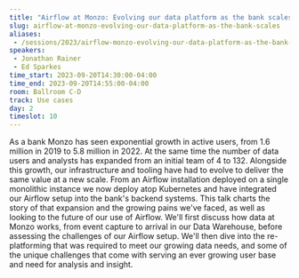 ```yaml
---
title: "Airflow at Monzo: Evolving our data platform as the bank scales"
slug: airflow-at-monzo-evolving-our-data-platform-as-the-bank-scales
aliases:
 - /sessions/2023/airflow-monzo-evolving-our-data-platform-as-the-bank-scales
speakers:
 - Jonathan Rainer
 - Ed Sparkes
time_start: 2023-09-20T14:30:00-04:00
time_end: 2023-09-20T14:55:00-04:00
room: Ballroom C-D
track: Use cases
day: 2
timeslot: 10
---
```


As a bank Monzo has seen exponential growth in active users, from 1.6 million in 2019 to 5.8 million in 2022. At the same time the number of data users and analysts has expanded from an initial team of 4 to 132. Alongside this growth, our infrastructure and tooling have had to evolve to deliver the same value at a new scale. From an Airflow installation deployed on a single monolithic instance we now deploy atop Kubernetes and have integrated our Airflow setup into the bank's backend systems. This talk charts the story of that expansion and the growing pains we've faced, as well as looking to the future of our use of Airflow. We'll first discuss how data at Monzo works, from event capture to arrival in our Data Warehouse, before assessing the challenges of our Airflow setup. We'll then dive into the re-platforming that was required to meet our growing data needs, and some of the unique challenges that come with serving an ever growing user base and need for analysis and insight.